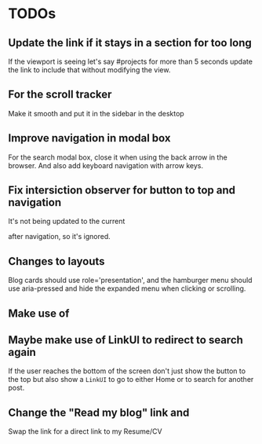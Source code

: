 # TODOs

## Update the link if it stays in a section for too long

If the viewport is seeing let's say #projects for more than 5 seconds update the
link to include that without modifying the view.

## For the scroll tracker

Make it smooth and put it in the sidebar in the desktop

## Improve navigation in modal box

For the search modal box, close it when using the back arrow in the browser. And
also add keyboard navigation with arrow keys.

## Fix intersiction observer for button to top and navigation

It's not being updated to the current <main> after navigation, so it's ignored.

## Changes to layouts

Blog cards should use role='presentation', and the hamburger menu should use
aria-pressed and hide the expanded menu when clicking or scrolling.

## Make use of <base>

## Maybe make use of LinkUI to redirect to search again

If the user reaches the bottom of the screen don't just show the button to the
top but also show a `LinkUI` to go to either Home or to search for another post.

## Change the "Read my blog" link and

Swap the link for a direct link to my Resume/CV
